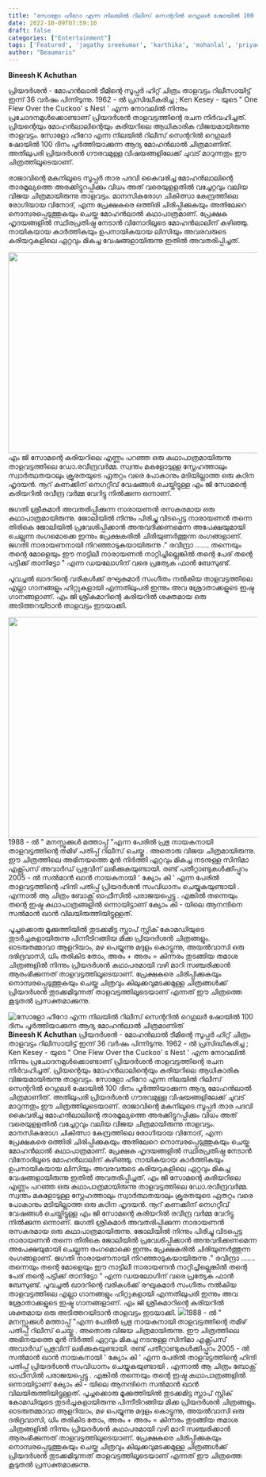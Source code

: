 ```yaml
---
title: "സോളോ ഹീറോ എന്ന നിലയിൽ റിലീസ് സെന്ററിൽ റെഗുലർ ഷോയിൽ 100 ദിനം പൂർത്തിയാക്കുന്ന ആദ്യ മോഹൻലാൽ ചിത്രമാണിത്"
date: 2022-10-09T07:59:10
draft: false
categories: ["Entertainment"]
tags: ['Featured', 'jagathy sreekumar', 'karthika', 'mohanlal', 'priyadarsan', 'thalavattam']
author: "Beaumaris"
---
```


<strong>Bineesh K Achuthan </strong>

പ്രിയദർശൻ - മോഹൻലാൽ ടീമിന്റെ സൂപ്പർ ഹിറ്റ് ചിത്രം താളവട്ടം റിലീസായിട്ട് ഇന്ന് 36 വർഷം പിന്നിടുന്നു. 1962 - ൽ പ്രസിദ്ധീകരിച്ച ; Ken Kesey - യുടെ " One Flew Over the Cuckoo' s Nest ' എന്ന നോവലിൽ നിന്നും പ്രചോദനമുൾക്കൊണ്ടാണ് പ്രിയദർശൻ താളവട്ടത്തിന്റെ രചന നിർവഹിച്ചത്. പ്രിയന്റെയും മോഹൻലാലിന്റെയും കരിയറിലെ ആധികാരിക വിജയമായിരുന്നു താളവട്ടം. സോളോ ഹീറോ എന്ന നിലയിൽ റിലീസ് സെന്ററിൽ റെഗുലർ ഷോയിൽ 100 ദിനം പൂർത്തിയാക്കുന്ന ആദ്യ മോഹൻലാൽ ചിത്രമാണിത്. അതിലുപരി പ്രിയദർശൻ ഗൗരവമുള്ള വിഷയങ്ങളിലേക്ക് ചുവട് മാറുന്നതും ഈ ചിത്രത്തിലൂടെയാണ്.

രാജാവിന്റെ മകനിലൂടെ സൂപ്പർ താര പദവി കൈവരിച്ച മോഹൻലാലിന്റെ താരമൂല്യത്തെ അരക്കിട്ടുറപ്പിക്കും വിധം അത് വരെയുളളതിൽ വച്ചേറ്റവും വലിയ വിജയ ചിത്രമായിരുന്നു താളവട്ടം. മാനസികരോഗ ചികിത്സാ കേന്ദ്രത്തിലെ രോഗിയായ വിനോദ്, എന്ന പ്രേക്ഷകരെ ഒത്തിരി ചിരിപ്പിക്കുകയും അതിലേറെ നൊമ്പരപ്പെടുത്തുകയും ചെയ്ത മോഹൻലാൽ കഥാപാത്രമാണ്. പ്രേക്ഷക ഹൃദയങ്ങളിൽ സ്ഥിരപ്രതിഷ്ഠ നേടാൻ വിനോദിലൂടെ മോഹൻലാലിന് കഴിഞ്ഞു. നായികയായ കാർത്തികയും ഉപനായികയായ ലിസിയും അവരവരുടെ കരിയറുകളിലെ ഏറ്റവും മികച്ച വേഷങ്ങളായിരുന്നു ഇതിൽ അവതരിപ്പിച്ചത്.

<img class="wp-image-353928 aligncenter" src="https://cdn.boolokam.com/articles/2022/10/wfgg.jpg" alt="" width="720" height="405" />എം ജി സോമന്റെ കരിയറിലെ എണ്ണം പറഞ്ഞ ഒരു കഥാപാത്രമായിരുന്നു താളവട്ടത്തിലെ ഡോ.രവീന്ദ്രവർമ്മ. സ്വന്തം മകളോടുള്ള സ്നേഹത്താലും സ്വാർത്ഥതയാലും ക്രൂരതയുടെ ഏതറ്റം വരെ പോകാനും മടിയില്ലാത്ത ഒരു കഠിന ഹൃദയൻ. നൂറ് കണക്കിന് നെഗറ്റീവ് വേഷങ്ങൾ ചെയ്തിട്ടുള്ള എം ജി സോമന്റെ കരിയറിൽ രവീന്ദ്ര വർമ്മ വേറിട്ടു നിൽക്കുന്ന ഒന്നാണ്.

ജഗതി ശ്രീകുമാർ അവതരിപ്പിക്കുന്ന നാരായണൻ രസകരമായ ഒരു കഥാപാത്രമായിരുന്നു. ജോലിയിൽ നിന്നും പിരിച്ചു വിടപ്പെട്ട നാരായണൻ തന്നെ തിരികെ ജോലിയിൽ പ്രവേശിപ്പിക്കാൻ അനുവദിക്കണമെന്ന അപേക്ഷയുമായി ചെല്ലുന്ന രംഗമൊക്കെ ഇന്നും പ്രേക്ഷകരിൽ ചിരിയുണർത്തുന്ന രംഗങ്ങളാണ്. ജഗതി നാരായണനായി നിറഞ്ഞാടുകയായിരുന്നു ." രവീന്ദ്രാ ....... തന്നെയും തന്റെ മോളെയും ഈ നാട്ടിലീ നാരായണൻ നാറ്റിച്ചില്ലെങ്കിൽ തന്റെ പേര് തന്റെ പട്ടിക്ക് താനിട്ടോ " എന്ന ഡയലോഗിന് വരെ പ്രത്യേക ഫാൻ ബേസുണ്ട്.

പൂവച്ചൽ ഖാദറിന്റെ വരികൾക്ക് രഘുകുമാർ സംഗീതം നൽകിയ താളവട്ടത്തിലെ എല്ലാ ഗാനങ്ങളും ഹിറ്റുകളായി എന്നതിലുപരി ഇന്നും അവ ശ്രോതാക്കളുടെ ഇഷ്ട ഗാനങ്ങളാണ്. എം ജി ശ്രീകുമാറിന്റെ കരിയറിൽ ശക്തമായ ഒരു അടിത്തറയിടാൻ താളവട്ടം ഇടയാക്കി.

<img class="wp-image-353929 aligncenter" src="https://cdn.boolokam.com/articles/2022/10/fwfggggg-1.jpg" alt="" width="789" height="444" />1988 - ൽ " മനസ്സുക്കുൾ മത്താപ്പ് "എന്ന പേരിൽ പ്രഭു നായകനായി താളവട്ടത്തിന്റെ തമിഴ് പതിപ്പ് റിലീസ് ചെയ്തു . അതൊരു വിജയ ചിത്രമായിരുന്നു. ഈ ചിത്രത്തിലെ അഭിനയത്തെ മുൻ നിർത്തി ഏറ്റവും മികച്ച നടനുള്ള സിനിമാ എക്സ്പ്രസ് അവാർഡ് പ്രഭുവിന് ലഭിക്കുകയുണ്ടായി. രണ്ട് പതീറ്റാണ്ടുകൾക്കിപ്പുറം 2005 - ൽ സൽമാൻ ഖാൻ നായകനായി ' ക്യോം കി ' എന്ന പേരിൽ താളവട്ടത്തിന്റെ ഹിന്ദി പതിപ്പ് പ്രിയദർശൻ സംവിധാനം ചെയ്യുകയുണ്ടായി . എന്നാൽ ആ ചിത്രം ബോക്സ് ഓഫീസിൽ പരാജയപ്പെട്ടു . എങ്കിൽ തന്നെയും തന്റെ ഇഷ്ട കഥാപാത്രങ്ങളിൽ ഒന്നായിട്ടാണ് ക്യോം കി - യിലെ ആനന്ദിനെ സൽമാൻ ഖാൻ വിലയിരുത്തിയിട്ടുള്ളത്.

പൂച്ചക്കൊരു മൂക്കുത്തിയിൽ തുടക്കമിട്ട സ്ലാപ് സ്റ്റിക് കോമഡിയുടെ തുടർച്ചകളായിരുന്നു പിന്നീടിറങ്ങിയ മിക്ക പ്രിയദർശൻ ചിത്രങ്ങളും. ഓടരുതമ്മാവാ ആളറിയാം, മഴ പെയ്യുന്നു മദ്ദളം കൊട്ടുന്നു, അയൽവാസി ഒരു ദരിദ്രവാസി, ധിം തരികിട തോം, അരം + അരം = കിന്നരം തുടങ്ങിയ തമാശ ചിത്രങ്ങളിൽ നിന്നും പ്രിയദർശൻ കഥാപരമായി വഴി മാറി സഞ്ചരിക്കാൻ ആരംഭിക്കുന്നത് താളവട്ടത്തിലൂടെയാണ്. പ്രേക്ഷകരെ ചിരിപ്പിക്കുകയും നൊമ്പരപ്പെടുത്തുകയും ചെയ്ത ചിത്രവും കിലുക്കവുമടക്കമുള്ള ചിത്രങ്ങൾക്ക് പ്രിയദർശൻ തുടക്കമിടുന്നത് താളവട്ടത്തിലൂടെയാണ് എന്നത് ഈ ചിത്രത്തെ കൂടുതൽ പ്രസക്തമാക്കുന്നു.


![സോളോ ഹീറോ എന്ന നിലയിൽ റിലീസ് സെന്ററിൽ റെഗുലർ ഷോയിൽ 100 ദിനം പൂർത്തിയാക്കുന്ന ആദ്യ മോഹൻലാൽ ചിത്രമാണിത്](https://cdn.boolokam.com/articles/2022/10/wfgg.jpg)**Bineesh K Achuthan** പ്രിയദർശൻ - മോഹൻലാൽ ടീമിന്റെ സൂപ്പർ ഹിറ്റ് ചിത്രം താളവട്ടം റിലീസായിട്ട് ഇന്ന് 36 വർഷം പിന്നിടുന്നു. 1962 - ൽ പ്രസിദ്ധീകരിച്ച ; Ken Kesey - യുടെ " One Flew Over the Cuckoo' s Nest ' എന്ന നോവലിൽ നിന്നും പ്രചോദനമുൾക്കൊണ്ടാണ് പ്രിയദർശൻ താളവട്ടത്തിന്റെ രചന നിർവഹിച്ചത്. പ്രിയന്റെയും മോഹൻലാലിന്റെയും കരിയറിലെ ആധികാരിക വിജയമായിരുന്നു താളവട്ടം. സോളോ ഹീറോ എന്ന നിലയിൽ റിലീസ് സെന്ററിൽ റെഗുലർ ഷോയിൽ 100 ദിനം പൂർത്തിയാക്കുന്ന ആദ്യ മോഹൻലാൽ ചിത്രമാണിത്. അതിലുപരി പ്രിയദർശൻ ഗൗരവമുള്ള വിഷയങ്ങളിലേക്ക് ചുവട് മാറുന്നതും ഈ ചിത്രത്തിലൂടെയാണ്. രാജാവിന്റെ മകനിലൂടെ സൂപ്പർ താര പദവി കൈവരിച്ച മോഹൻലാലിന്റെ താരമൂല്യത്തെ അരക്കിട്ടുറപ്പിക്കും വിധം അത് വരെയുളളതിൽ വച്ചേറ്റവും വലിയ വിജയ ചിത്രമായിരുന്നു താളവട്ടം. മാനസികരോഗ ചികിത്സാ കേന്ദ്രത്തിലെ രോഗിയായ വിനോദ്, എന്ന പ്രേക്ഷകരെ ഒത്തിരി ചിരിപ്പിക്കുകയും അതിലേറെ നൊമ്പരപ്പെടുത്തുകയും ചെയ്ത മോഹൻലാൽ കഥാപാത്രമാണ്. പ്രേക്ഷക ഹൃദയങ്ങളിൽ സ്ഥിരപ്രതിഷ്ഠ നേടാൻ വിനോദിലൂടെ മോഹൻലാലിന് കഴിഞ്ഞു. നായികയായ കാർത്തികയും ഉപനായികയായ ലിസിയും അവരവരുടെ കരിയറുകളിലെ ഏറ്റവും മികച്ച വേഷങ്ങളായിരുന്നു ഇതിൽ അവതരിപ്പിച്ചത്. എം ജി സോമന്റെ കരിയറിലെ എണ്ണം പറഞ്ഞ ഒരു കഥാപാത്രമായിരുന്നു താളവട്ടത്തിലെ ഡോ.രവീന്ദ്രവർമ്മ. സ്വന്തം മകളോടുള്ള സ്നേഹത്താലും സ്വാർത്ഥതയാലും ക്രൂരതയുടെ ഏതറ്റം വരെ പോകാനും മടിയില്ലാത്ത ഒരു കഠിന ഹൃദയൻ. നൂറ് കണക്കിന് നെഗറ്റീവ് വേഷങ്ങൾ ചെയ്തിട്ടുള്ള എം ജി സോമന്റെ കരിയറിൽ രവീന്ദ്ര വർമ്മ വേറിട്ടു നിൽക്കുന്ന ഒന്നാണ്. ജഗതി ശ്രീകുമാർ അവതരിപ്പിക്കുന്ന നാരായണൻ രസകരമായ ഒരു കഥാപാത്രമായിരുന്നു. ജോലിയിൽ നിന്നും പിരിച്ചു വിടപ്പെട്ട നാരായണൻ തന്നെ തിരികെ ജോലിയിൽ പ്രവേശിപ്പിക്കാൻ അനുവദിക്കണമെന്ന അപേക്ഷയുമായി ചെല്ലുന്ന രംഗമൊക്കെ ഇന്നും പ്രേക്ഷകരിൽ ചിരിയുണർത്തുന്ന രംഗങ്ങളാണ്. ജഗതി നാരായണനായി നിറഞ്ഞാടുകയായിരുന്നു ." രവീന്ദ്രാ ....... തന്നെയും തന്റെ മോളെയും ഈ നാട്ടിലീ നാരായണൻ നാറ്റിച്ചില്ലെങ്കിൽ തന്റെ പേര് തന്റെ പട്ടിക്ക് താനിട്ടോ " എന്ന ഡയലോഗിന് വരെ പ്രത്യേക ഫാൻ ബേസുണ്ട്. പൂവച്ചൽ ഖാദറിന്റെ വരികൾക്ക് രഘുകുമാർ സംഗീതം നൽകിയ താളവട്ടത്തിലെ എല്ലാ ഗാനങ്ങളും ഹിറ്റുകളായി എന്നതിലുപരി ഇന്നും അവ ശ്രോതാക്കളുടെ ഇഷ്ട ഗാനങ്ങളാണ്. എം ജി ശ്രീകുമാറിന്റെ കരിയറിൽ ശക്തമായ ഒരു അടിത്തറയിടാൻ താളവട്ടം ഇടയാക്കി. ![](https://cdn.boolokam.com/articles/2022/10/fwfggggg-1.jpg)1988 - ൽ " മനസ്സുക്കുൾ മത്താപ്പ് "എന്ന പേരിൽ പ്രഭു നായകനായി താളവട്ടത്തിന്റെ തമിഴ് പതിപ്പ് റിലീസ് ചെയ്തു . അതൊരു വിജയ ചിത്രമായിരുന്നു. ഈ ചിത്രത്തിലെ അഭിനയത്തെ മുൻ നിർത്തി ഏറ്റവും മികച്ച നടനുള്ള സിനിമാ എക്സ്പ്രസ് അവാർഡ് പ്രഭുവിന് ലഭിക്കുകയുണ്ടായി. രണ്ട് പതീറ്റാണ്ടുകൾക്കിപ്പുറം 2005 - ൽ സൽമാൻ ഖാൻ നായകനായി ' ക്യോം കി ' എന്ന പേരിൽ താളവട്ടത്തിന്റെ ഹിന്ദി പതിപ്പ് പ്രിയദർശൻ സംവിധാനം ചെയ്യുകയുണ്ടായി . എന്നാൽ ആ ചിത്രം ബോക്സ് ഓഫീസിൽ പരാജയപ്പെട്ടു . എങ്കിൽ തന്നെയും തന്റെ ഇഷ്ട കഥാപാത്രങ്ങളിൽ ഒന്നായിട്ടാണ് ക്യോം കി - യിലെ ആനന്ദിനെ സൽമാൻ ഖാൻ വിലയിരുത്തിയിട്ടുള്ളത്. പൂച്ചക്കൊരു മൂക്കുത്തിയിൽ തുടക്കമിട്ട സ്ലാപ് സ്റ്റിക് കോമഡിയുടെ തുടർച്ചകളായിരുന്നു പിന്നീടിറങ്ങിയ മിക്ക പ്രിയദർശൻ ചിത്രങ്ങളും. ഓടരുതമ്മാവാ ആളറിയാം, മഴ പെയ്യുന്നു മദ്ദളം കൊട്ടുന്നു, അയൽവാസി ഒരു ദരിദ്രവാസി, ധിം തരികിട തോം, അരം + അരം = കിന്നരം തുടങ്ങിയ തമാശ ചിത്രങ്ങളിൽ നിന്നും പ്രിയദർശൻ കഥാപരമായി വഴി മാറി സഞ്ചരിക്കാൻ ആരംഭിക്കുന്നത് താളവട്ടത്തിലൂടെയാണ്. പ്രേക്ഷകരെ ചിരിപ്പിക്കുകയും നൊമ്പരപ്പെടുത്തുകയും ചെയ്ത ചിത്രവും കിലുക്കവുമടക്കമുള്ള ചിത്രങ്ങൾക്ക് പ്രിയദർശൻ തുടക്കമിടുന്നത് താളവട്ടത്തിലൂടെയാണ് എന്നത് ഈ ചിത്രത്തെ കൂടുതൽ പ്രസക്തമാക്കുന്നു.
